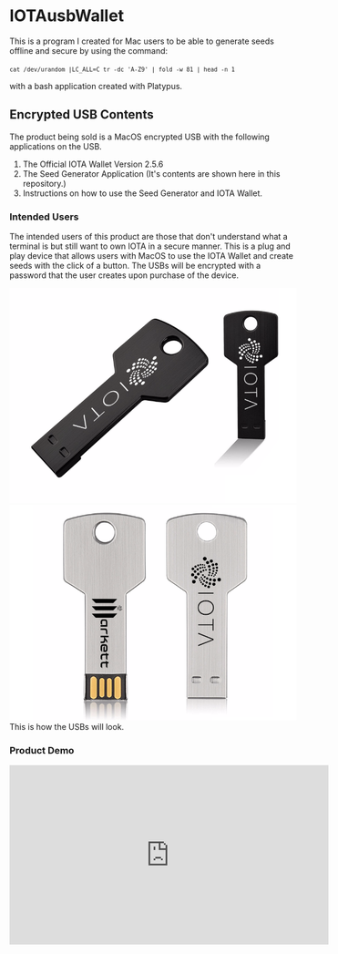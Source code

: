 # IOTAusbWallet
This is a program I created for Mac users to be able to generate seeds offline and secure by using the command:

<code>`cat /dev/urandom |LC_ALL=C tr -dc 'A-Z9' | fold -w 81 | head -n 1`</code>

with a bash application created with Platypus.

## Encrypted USB Contents
The product being sold is a MacOS encrypted USB with the following applications on the USB.

1. The Official IOTA Wallet Version 2.5.6
2. The Seed Generator Application (It's contents are shown here in this repository.)
3. Instructions on how to use the Seed Generator and IOTA Wallet.

### Intended Users

The intended users of this product are those that don't understand what a terminal is but still want to own IOTA in a secure manner. This is a plug and play device that allows users with MacOS to use the IOTA Wallet and create seeds with the click of a button. The USBs will be encrypted with a password that the user creates upon purchase of the device.

<img src="KeyBlack.png" />
<img src="KeySilver.png" />
This is how the USBs will look.


### Product Demo
<iframe width="560" height="315" src="https://www.youtube.com/embed/V9e9iXpKUXk" frameborder="0" allow="autoplay; encrypted-media" allowfullscreen></iframe>